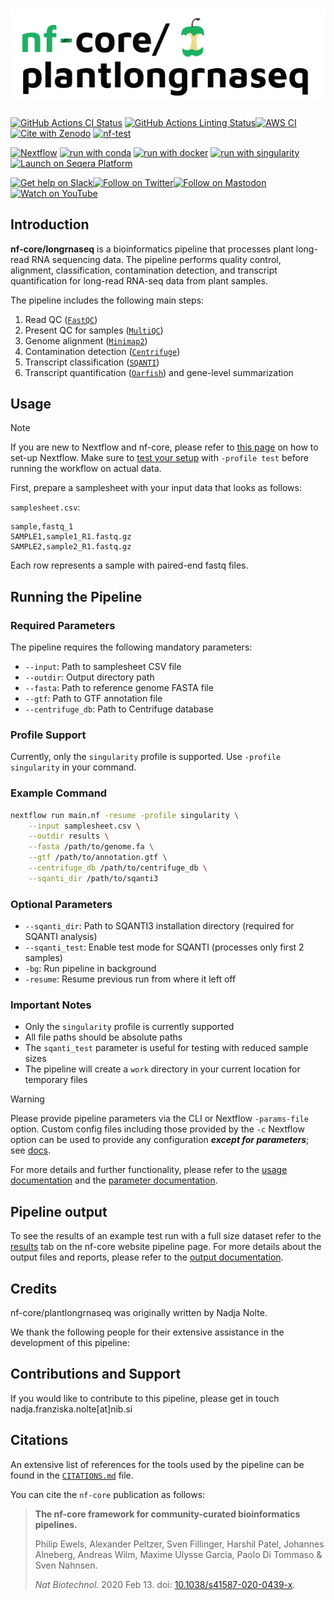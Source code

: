 <h1>
  <picture>
    <source media="(prefers-color-scheme: dark)" srcset="docs/images/nf-core-plantlongrnaseq_logo_dark.png">
    <img alt="nf-core/plantlongrnaseq" src="docs/images/nf-core-plantlongrnaseq_logo_light.png">
  </picture>
</h1>

[![GitHub Actions CI Status](https://github.com/nf-core/plantlongrnaseq/actions/workflows/ci.yml/badge.svg)](https://github.com/nf-core/plantlongrnaseq/actions/workflows/ci.yml)
[![GitHub Actions Linting Status](https://github.com/nf-core/plantlongrnaseq/actions/workflows/linting.yml/badge.svg)](https://github.com/nf-core/plantlongrnaseq/actions/workflows/linting.yml)[![AWS CI](https://img.shields.io/badge/CI%20tests-full%20size-FF9900?labelColor=000000&logo=Amazon%20AWS)](https://nf-co.re/plantlongrnaseq/results)[![Cite with Zenodo](http://img.shields.io/badge/DOI-10.5281/zenodo.XXXXXXX-1073c8?labelColor=000000)](https://doi.org/10.5281/zenodo.XXXXXXX)
[![nf-test](https://img.shields.io/badge/unit_tests-nf--test-337ab7.svg)](https://www.nf-test.com)

[![Nextflow](https://img.shields.io/badge/nextflow%20DSL2-%E2%89%A524.04.2-23aa62.svg)](https://www.nextflow.io/)
[![run with conda](http://img.shields.io/badge/run%20with-conda-3EB049?labelColor=000000&logo=anaconda)](https://docs.conda.io/en/latest/)
[![run with docker](https://img.shields.io/badge/run%20with-docker-0db7ed?labelColor=000000&logo=docker)](https://www.docker.com/)
[![run with singularity](https://img.shields.io/badge/run%20with-singularity-1d355c.svg?labelColor=000000)](https://sylabs.io/docs/)
[![Launch on Seqera Platform](https://img.shields.io/badge/Launch%20%F0%9F%9A%80-Seqera%20Platform-%234256e7)](https://cloud.seqera.io/launch?pipeline=https://github.com/nf-core/plantlongrnaseq)

[![Get help on Slack](http://img.shields.io/badge/slack-nf--core%20%23plantlongrnaseq-4A154B?labelColor=000000&logo=slack)](https://nfcore.slack.com/channels/plantlongrnaseq)[![Follow on Twitter](http://img.shields.io/badge/twitter-%40nf__core-1DA1F2?labelColor=000000&logo=twitter)](https://twitter.com/nf_core)[![Follow on Mastodon](https://img.shields.io/badge/mastodon-nf__core-6364ff?labelColor=FFFFFF&logo=mastodon)](https://mstdn.science/@nf_core)[![Watch on YouTube](http://img.shields.io/badge/youtube-nf--core-FF0000?labelColor=000000&logo=youtube)](https://www.youtube.com/c/nf-core)





## Introduction

**nf-core/longrnaseq** is a bioinformatics pipeline that processes plant long-read RNA sequencing data. The pipeline performs quality control, alignment, classification, contamination detection, and transcript quantification for long-read RNA-seq data from plant samples.

The pipeline includes the following main steps:

1. Read QC ([`FastQC`](https://www.bioinformatics.babraham.ac.uk/projects/fastqc/))
2. Present QC for samples ([`MultiQC`](http://multiqc.info/))
3. Genome alignment ([`Minimap2`](https://github.com/lh3/minimap2))
4. Contamination detection ([`Centrifuge`](https://ccb.jhu.edu/software/centrifuge/))
5. Transcript classification ([`SQANTI`](https://github.com/ConesaLab/SQANTI3))
6. Transcript quantification ([`Oarfish`](https://github.com/COMBINE-lab/oarfish)) and gene-level summarization

## Usage

> [!NOTE]
> If you are new to Nextflow and nf-core, please refer to [this page](https://nf-co.re/docs/usage/installation) on how to set-up Nextflow. Make sure to [test your setup](https://nf-co.re/docs/usage/introduction#how-to-run-a-pipeline) with `-profile test` before running the workflow on actual data.

First, prepare a samplesheet with your input data that looks as follows:

`samplesheet.csv`:

```csv
sample,fastq_1
SAMPLE1,sample1_R1.fastq.gz
SAMPLE2,sample2_R1.fastq.gz
```

Each row represents a sample with paired-end fastq files.

## Running the Pipeline

### Required Parameters

The pipeline requires the following mandatory parameters:
- `--input`: Path to samplesheet CSV file
- `--outdir`: Output directory path
- `--fasta`: Path to reference genome FASTA file
- `--gtf`: Path to GTF annotation file
- `--centrifuge_db`: Path to Centrifuge database

### Profile Support

Currently, only the `singularity` profile is supported. Use `-profile singularity` in your command.

### Example Command

```bash
nextflow run main.nf -resume -profile singularity \
    --input samplesheet.csv \
    --outdir results \
    --fasta /path/to/genome.fa \
    --gtf /path/to/annotation.gtf \
    --centrifuge_db /path/to/centrifuge_db \
    --sqanti_dir /path/to/sqanti3
```

### Optional Parameters

- `--sqanti_dir`: Path to SQANTI3 installation directory (required for SQANTI analysis)
- `--sqanti_test`: Enable test mode for SQANTI (processes only first 2 samples)
- `-bg`: Run pipeline in background
- `-resume`: Resume previous run from where it left off

### Important Notes

- Only the `singularity` profile is currently supported
- All file paths should be absolute paths
- The `sqanti_test` parameter is useful for testing with reduced sample sizes
- The pipeline will create a `work` directory in your current location for temporary files



> [!WARNING]
> Please provide pipeline parameters via the CLI or Nextflow `-params-file` option. Custom config files including those provided by the `-c` Nextflow option can be used to provide any configuration _**except for parameters**_; see [docs](https://nf-co.re/docs/usage/getting_started/configuration#custom-configuration-files).

For more details and further functionality, please refer to the [usage documentation](https://nf-co.re/plantlongrnaseq/usage) and the [parameter documentation](https://nf-co.re/plantlongrnaseq/parameters).

## Pipeline output

To see the results of an example test run with a full size dataset refer to the [results](https://nf-co.re/plantlongrnaseq/results) tab on the nf-core website pipeline page.
For more details about the output files and reports, please refer to the
[output documentation](https://nf-co.re/plantlongrnaseq/output).

## Credits

nf-core/plantlongrnaseq was originally written by Nadja Nolte.

We thank the following people for their extensive assistance in the development of this pipeline:

<!-- TODO nf-core: If applicable, make list of people who have also contributed -->

## Contributions and Support

If you would like to contribute to this pipeline, please get in touch nadja.franziska.nolte[at]nib.si

## Citations

<!-- TODO nf-core: Add citation for pipeline after first release. Uncomment lines below and update Zenodo doi and badge at the top of this file. -->
<!-- If you use nf-core/plantlongrnaseq for your analysis, please cite it using the following doi: [10.5281/zenodo.XXXXXX](https://doi.org/10.5281/zenodo.XXXXXX) -->

<!-- TODO nf-core: Add bibliography of tools and data used in your pipeline -->

An extensive list of references for the tools used by the pipeline can be found in the [`CITATIONS.md`](CITATIONS.md) file.

You can cite the `nf-core` publication as follows:

> **The nf-core framework for community-curated bioinformatics pipelines.**
>
> Philip Ewels, Alexander Peltzer, Sven Fillinger, Harshil Patel, Johannes Alneberg, Andreas Wilm, Maxime Ulysse Garcia, Paolo Di Tommaso & Sven Nahnsen.
>
> _Nat Biotechnol._ 2020 Feb 13. doi: [10.1038/s41587-020-0439-x](https://dx.doi.org/10.1038/s41587-020-0439-x).




